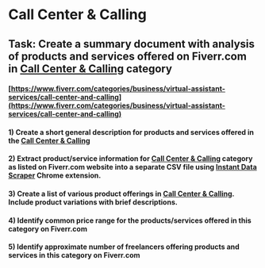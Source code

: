 # Call Center & Calling
## Task: Create a summary document with analysis of products and services offered on Fiverr.com in [Call Center & Calling](https://www.fiverr.com/categories/business/virtual-assistant-services/call-center-and-calling) category
#### [https://www.fiverr.com/categories/business/virtual-assistant-services/call-center-and-calling](https://www.fiverr.com/categories/business/virtual-assistant-services/call-center-and-calling)
#### 1) Create a short general description for products and services offered in the [Call Center & Calling](https://www.fiverr.com/categories/business/virtual-assistant-services/call-center-and-calling)
#### 2) Extract product/service information for [Call Center & Calling](https://www.fiverr.com/categories/business/virtual-assistant-services/call-center-and-calling) category as listed on Fiverr.com website into a separate CSV file using [Instant Data Scraper](https://chrome.google.com/webstore/detail/instant-data-scraper/ofaokhiedipichpaobibbnahnkdoiiah) Chrome extension.
#### 3) Create a list of various product offerings in [Call Center & Calling](https://www.fiverr.com/categories/business/virtual-assistant-services/call-center-and-calling). Include product variations with brief descriptions.
#### 4) Identify common price range for the products/services offered in this category on Fiverr.com
#### 5) Identify approximate number of freelancers offering products and services in this category on Fiverr.com
